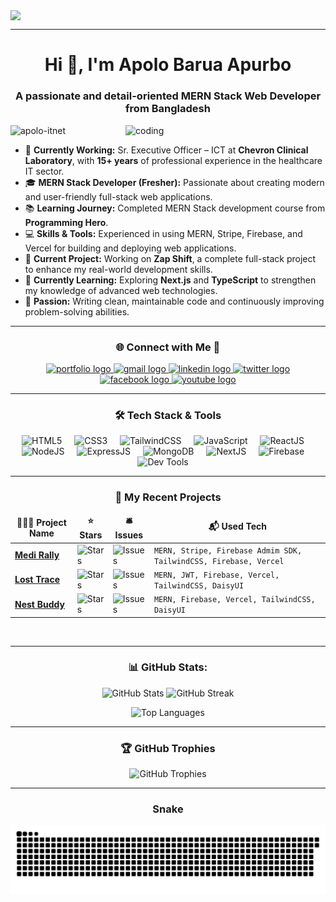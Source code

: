 <img align="center" src="https://i.postimg.cc/DyYhKTXZ/1.png" /> <hr>

<h1 align="center">Hi 👋, I'm Apolo Barua Apurbo</h1>
<h3 align="center">A passionate and detail-oriented MERN Stack Web Developer from Bangladesh </h3>

<img align="right" alt="coding" width="320" src="https://user-images.githubusercontent.com/55389276/140866485-8fb1c876-9a8f-4d6a-98dc-08c4981eaf70.gif"/>

<p align="left">
  <img src="https://komarev.com/ghpvc/?username=apolo-itnet&label=Profile%20views&color=0e75b6&style=flat" alt="apolo-itnet" />
</p>

- 🔭 **Currently Working:** Sr. Executive Officer – ICT at **Chevron Clinical Laboratory**, with **15+ years** of professional experience in the healthcare IT sector.  
- 🎓 **MERN Stack Developer (Fresher):** Passionate about creating modern and user-friendly full-stack web applications.  
- 📚 **Learning Journey:** Completed MERN Stack development course from **Programming Hero**.  
- 💻 **Skills & Tools:** Experienced in using MERN, Stripe, Firebase, and Vercel for building and deploying web applications.  
- 🚀 **Current Project:** Working on **Zap Shift**, a complete full-stack project to enhance my real-world development skills.  
- 🌱 **Currently Learning:** Exploring **Next.js** and **TypeScript** to strengthen my knowledge of advanced web technologies.  
- 🧰 **Passion:** Writing clean, maintainable code and continuously improving problem-solving abilities.  

---

<h3 align="center">🌐 Connect with Me 🍬</h3>
<div align="center">
   <a href="https://apolo-barua.netlify.app" target="_blank">
    <img src="https://img.shields.io/static/v1?message=Portfolio&logo=About.me&label=&color=0A66C2&logoColor=white&labelColor=&style=flat" height="22" alt="portfolio logo"  />
  </a>
  <a href="mailto:apolo.itnet@gmail.com" target="_blank">
    <img src="https://img.shields.io/static/v1?message=Gmail&logo=gmail&label=&color=D14836&logoColor=white&labelColor=&style=flat" height="22" alt="gmail logo"  />
  </a>
  <a href="https://linkedin.com/iniamapolo" target="_blank">
    <img src="https://img.shields.io/static/v1?message=LinkedIn&logo=linkedin&label=&color=0077B5&logoColor=white&labelColor=&style=flat" height="22" alt="linkedin logo"  />
  </a>
  <a href="https://twitter.com/apoloitnet" target="_blank">
    <img src="https://img.shields.io/static/v1?message=Twitter&logo=twitter&label=&color=1DA1F2&logoColor=white&labelColor=&style=flat" height="22" alt="twitter logo"  />
  </a>
  <a href="https://facebook.com/apolo.itnet" target="_blank">
    <img src="https://img.shields.io/static/v1?message=Facebook&logo=facebook&label=&color=1877F2&logoColor=white&labelColor=&style=flat" height="22" alt="facebook logo"  />
  </a>
  <a href="https://youtube.com/@nogorpothik.official" target="_blank">
    <img src="https://img.shields.io/static/v1?message=Youtube&logo=youtube&label=&color=FF0000&logoColor=white&labelColor=&style=flat" height="22" alt="youtube logo"  />
  </a>
</div>


 ---
 

<h3 align="center">🛠️ Tech Stack & Tools</h3>

<div align="center">
  <img src="https://cdn.simpleicons.org/html5/E34F26" height="40" alt="HTML5" />  <img width="12" />
  <img src="https://skillicons.dev/icons?i=css" height="40" alt="CSS3" />  <img width="12" />
  <img src="https://cdn.simpleicons.org/tailwindcss/06B6D4" height="40" alt="TailwindCSS" />  <img width="12" />
  <img src="https://skillicons.dev/icons?i=js" height="40" alt="JavaScript" />  <img width="12" />
  <img src="https://skillicons.dev/icons?i=react" height="40" alt="ReactJS" />  <img width="12" />
  <img src="https://skillicons.dev/icons?i=nodejs" height="40" alt="NodeJS" />  <img width="12" />
  <img src="https://skillicons.dev/icons?i=express" height="40" alt="ExpressJS" />  <img width="12" />
  <img src="https://skillicons.dev/icons?i=mongodb" height="40" alt="MongoDB" />  <img width="12" />
  <img src="https://skillicons.dev/icons?i=nextjs" height="40" alt="NextJS" />  <img width="12" />
  <img src="https://cdn.simpleicons.org/firebase/FFCA28" height="40" alt="Firebase" />  <img width="12" />
  <img src="https://skillicons.dev/icons?i=postman,git,github,vscode,figma" height="40" alt="Dev Tools" />  <img width="12" />
</div>

---

<h3 align="center">💼 My Recent Projects</h3>
<table align="center">
  <thead align="center">
    <tr>
      <td><b>👨🏻‍💻 Project Name</b></td>
      <td><b>⭐ Stars</b></td>
      <td><b>🛎 Issues</b></td>
      <td><b>📬 Used Tech</b></td>
    </tr>
  </thead>
  <tbody>
    <tr>
      <td><a href="https://github.com/apolo-itnet/MediRally-Client"><b>Medi Rally</b></a></td>
      <td><img alt="Stars" src="https://img.shields.io/github/stars/apolo-itnet/MediRally-Client?style=flat-square&labelColor=343b41"/></td>
      <td><img alt="Issues" src="https://img.shields.io/github/issues/apolo-itnet/MediRally-Client?style=flat-square&labelColor=343b41"/></td>
      <td><code>MERN, Stripe, Firebase Admim SDK, TailwindCSS, Firebase, Vercel</code></td>
    </tr>
    <tr>
      <td><a href="https://github.com/apolo-itnet/LostTrace-Client"><b>Lost Trace </b></a></td>
      <td><img alt="Stars" src="https://img.shields.io/github/stars/apolo-itnet/LostTrace-Client?style=flat-square&labelColor=343b41"/></td>
      <td><img alt="Issues" src="https://img.shields.io/github/issues/apolo-itnet/LostTrace-Client?style=flat-square&labelColor=343b41"/></td>
      <td><code>MERN, JWT, Firebase, Vercel, TailwindCSS, DaisyUI </code></td>
    </tr>
    <tr>
      <td><a href="https://github.com/apolo-itnet/Nest-Buddy-Client"><b>Nest Buddy</b></a></td>
      <td><img alt="Stars" src="https://img.shields.io/github/stars/apolo-itnet/Nest-Buddy-Client?style=flat-square&labelColor=343b41"/></td>
      <td><img alt="Issues" src="https://img.shields.io/github/issues/apolo-itnet/Nest-Buddy-Client?style=flat-square&labelColor=343b41"/></td>
      <td><code>MERN, Firebase, Vercel, TailwindCSS, DaisyUI </code></td>
    </tr>
  </tbody>
</table>

<br>  

---

<h3 align="center"> 📊 GitHub Stats: </h3>

<div align="center">

<!-- Profile Stats + Streak Stats -->
<img 
  src="https://github-readme-stats.vercel.app/api?username=apolo-itnet&show_icons=true&include_all_commits=true&count_private=true&theme=gotham&hide_border=false" 
  height="150" 
  alt="GitHub Stats" 
/>
<img 
  src="https://streak-stats.demolab.com?user=apolo-itnet&theme=gotham&hide_border=false&date_format=M%20j%5B%2C%20Y%5D" 
  height="150" 
  alt="GitHub Streak" 
/>

<!-- Top Languages -->
<img 
  src="https://github-readme-stats.vercel.app/api/top-langs/?username=apolo-itnet&layout=compact&theme=gotham&hide_border=false" 
  height="150" 
  alt="Top Languages" 
/>

</div>

---

<h3 align="center"> 🏆 GitHub Trophies </h3>
<div align="center">
  <img src="https://github-profile-trophy.vercel.app/?username=apolo-itnet&theme=darkhub&no-frame=false&no-bg=true&margin-w=4" alt="GitHub Trophies"/>
</div>


---
<h3 align="center"> Snake </h3>
<div align="center">
  <img src="https://raw.githubusercontent.com/apolo-itnet/apolo-itnet/output/github-contribution-grid-snake.svg" alt="Snake animation" />
</div>





